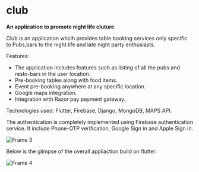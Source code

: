 # club

**An application to promote night life cluture**

Club is an application whcih provides table booking services only specific to Pubs,bars to the night life and late night party enthusiasts.

Features:
 - The application includes features such as listing of all the pubs and resto-bars in the user location.
 - Pre-booking tables along with food items.
 - Event pre-booking anywhere at any specific location.
 - Google maps integration.
 - Integration with Razor pay payment gateway.


Technologies used: 
Flutter, Firebase, Django, MongoDB, MAPS API.

The authentication is completely implemented using Firebase authentication service.
It include Phone-OTP verification, Google Sign in and Apple Sign in.

![Frame 3](https://github.com/Hemanth5603/CLUB/assets/108444612/0d9a4d86-eb3c-4858-bc76-c3bb4a9aa17e)

Below is the glimpse of the overall appliaction build on flutter.

![Frame 4](https://github.com/Hemanth5603/CLUB/assets/108444612/452ab0da-9519-4785-b1ba-decb371b4ad5)
